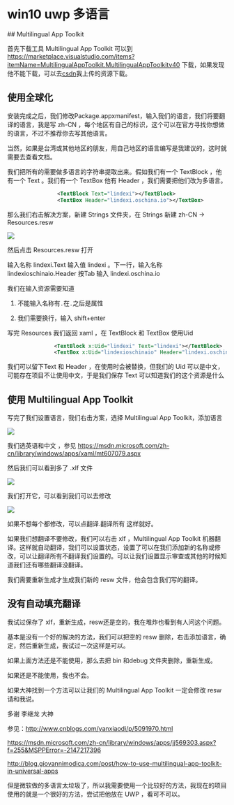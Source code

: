 # win10 uwp 多语言

<!-- 不发布 -->

<!--more-->

<div id="toc"></div>
<!-- csdn -->
## Multilingual App Toolkit

首先下载工具 Multilingual App Toolkit 可以到 https://marketplace.visualstudio.com/items?itemName=MultilingualAppToolkit.MultilingualAppToolkitv40 下载，如果发现他不能下载，可以去[csdn](http://download.csdn.net/detail/lindexi_gd/9726257)我上传的资源下载。

## 使用全球化

安装完成之后，我们修改Package.appxmanifest，输入我们的语言，我们将要翻译的语言，我是写 zh-CN ，每个地区有自己的标识，这个可以在官方寻找你想做的语言，不过不推荐你去写其他语言。

当然，如果是台湾或其他地区的朋友，用自己地区的语言编写是我建议的，这时就需要去查看文档。

我们把所有的需要做多语言的字符串提取出来。假如我们有一个 TextBlock ，他有一个 Text 。我们有一个 TextBox 他有 Header ，我们需要把他们改为多语言。

```xml
                <TextBlock Text="lindexi"></TextBlock>
                <TextBox Header="lindexi.oschina.io"></TextBox>

```

那么我们右击解决方案，新建 Strings 文件夹，在 Strings 新建 zh-CN -> Resources.resw

![](http://7xqpl8.com1.z0.glb.clouddn.com/4ee0aeec-688d-462e-9bf6-0c91f74cc0bc20161231185335.jpg)

然后点击 Resources.resw 打开

输入名称 lindexi.Text 输入值 lindexi 。下一行，输入名称 lindexioschinaio.Header 按Tab 输入 lindexi.oschina.io

我们在输入资源需要知道

 1. 不能输入名称有`.`在`.`之后是属性

 2. 我们需要换行，输入 shift+enter 

写完 Resources 我们返回 xaml ，在 TextBlock 和 TextBox 使用Uid

		

```xml
               <TextBlock x:Uid="lindexi" Text="lindexi"></TextBlock>
               <TextBox x:Uid="lindexioschinaio" Header="lindexi.oschina.io"></TextBox>

```

我们可以留下Text 和 Header ，在使用时会被替换，但我们的 Uid 可以是中文，可能存在项目不让使用中文，于是我们保存 Text 可以知道我们的这个资源是什么

## 使用 Multilingual App Toolkit

写完了我们设置语言，我们右击方案，选择 Multilingual App Toolkit，添加语言

![](http://7xqpl8.com1.z0.glb.clouddn.com/7fbd5d52-1ce3-4cd7-a438-1795c3f8517e2016123119328.jpg)

我们选英语和中文 ，参见 https://msdn.microsoft.com/zh-cn/library/windows/apps/xaml/mt607079.aspx

然后我们可以看到多了 .xlf 文件

![](http://7xqpl8.com1.z0.glb.clouddn.com/7fbd5d52-1ce3-4cd7-a438-1795c3f8517e2016123119516.jpg)

我们打开它，可以看到我们可以去修改

![](http://ooo.0o0.ooo/2016/12/31/5867912830dad.jpg)

如果不想每个都修改，可以点翻译.翻译所有 这样就好。

如果我们想翻译不要修改，我们可以右击 xlf ，Multilingual App Toolkit 机器翻译。这样就自动翻译，我们可以设置状态，设置了可以在我们添加新的名称或修改，可以让翻译所有不翻译我们设置的。可以让我们设置显示审查或其他的时候知道我们还有哪些翻译没翻译。

我们需要重新生成才生成我们新的 resw 文件，他会包含我们写的翻译。


## 没有自动填充翻译

我试过保存了 xlf，重新生成，resw还是空的，我在堆炸也看到有人问这个问题。

基本是没有一个好的解决的方法，我们可以把空的 resw 删除，右击添加语言，确定，然后重新生成，我试过一次这样是可以。

如果上面方法还是不能使用，那么去把 bin 和debug 文件夹删除，重新生成。

如果还是不能使用，我也不会。

如果大神找到一个方法可以让我们的 Multilingual App Toolkit 一定会修改 resw 请和我说。





<!-- 在属性输入 自定义工具：ReswFileCodeGenerator

如果没有自动生成resw -->

多谢 李继龙 大神

参见：http://www.cnblogs.com/yanxiaodi/p/5091970.html

https://msdn.microsoft.com/zh-cn/library/windows/apps/jj569303.aspx?f=255&MSPPError=-2147217396

http://blog.giovannimodica.com/post/how-to-use-multilingual-app-toolkit-in-universal-apps

但是微软做的多语言太垃圾了，所以我需要使用一个比较好的方法，我现在的项目使用的就是一个很好的方法，尝试把他放在 UWP ，看可不可以。
